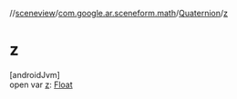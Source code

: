 //[sceneview](../../../index.md)/[com.google.ar.sceneform.math](../index.md)/[Quaternion](index.md)/[z](z.md)

# z

[androidJvm]\
open var [z](z.md): [Float](https://kotlinlang.org/api/latest/jvm/stdlib/kotlin/-float/index.html)
